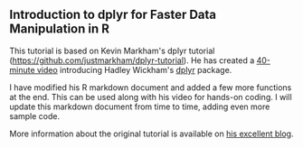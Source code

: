 ## Introduction to dplyr for Faster Data Manipulation in R

This tutorial is based on Kevin Markham's dplyr tutorial (https://github.com/justmarkham/dplyr-tutorial). He has created a [40-minute video](http://youtu.be/jWjqLW-u3hc) introducing Hadley Wickham's [dplyr](https://github.com/hadley/dplyr) package. 

I have modified his R markdown document and added a few more functions at the end. This can be used along with his video for hands-on coding. I will update this markdown document from time to time, adding even more sample code.

More information about the original tutorial is available on [his excellent blog](http://www.dataschool.io/dplyr-tutorial-for-faster-data-manipulation-in-r/).
